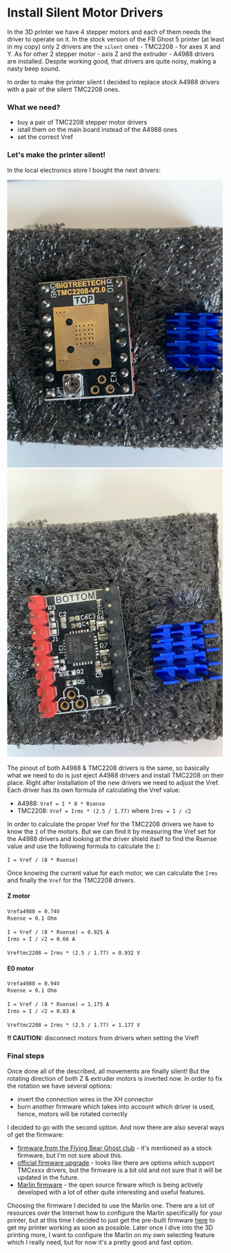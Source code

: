 # Install Silent Motor Drivers

In the 3D printer we have 4 stepper motors and each of them needs the driver to
operate on it. In the stock version of the FB Ghost 5 printer (at least in my
copy) only 2 drivers are the `silent` ones - TMC2208 - for axes X and Y. As for
other 2 stepper motor - axis Z and the extruder - A4988 drivers are installed.
Despite working good, that drivers are quite noisy, making a nasty beep sound.

In order to make the printer silent I decided to replace stock A4988 drivers
with a pair of the silent TMC2208 ones.

### What we need?

- buy a pair of TMC2208 stepper motor drivers
- istall them on the main board instead of the A4988 ones
- set the correct Vref

### Let's make the printer silent!

In the local electronics store I bought the next drivers:

<img src="./images/tmc2208_1.jpg" width=500/>
<img src="./images/tmc2208_2.jpg" width=500/>

The pinout of both A4988 & TMC2208 drivers is the same, so basically what we
need to do is just eject A4988 drivers and install TMC2208 on their place.
Right after installation of the new drivers we need to adjust the Vref. Each
driver has its own formula of calculating the Vref value:

- A4988: `Vref = I * 8 * Rsense`
- TMC2208: `Vref = Irms * (2.5 / 1.77)` where `Irms = I / √2`

In order to calculate the proper Vref for the TMC2208 drivers we have to know
the `I` of the motors. But we can find it by measuring the Vref set for the
A4988 drivers and looking at the driver shield itself to find the Rsense value
and use the following formula to calculate the `I`:

`I = Vref / (8 * Rsense)`

Once knowing the current value for each motor, we can calculate the `Irms` and
finally the `Vref` for the TMC2208 drivers.

#### Z motor

```
Vrefa4988 = 0.74V
Rsense = 0.1 Ohm

I = Vref / (8 * Rsense) = 0.925 A
Irms = I / √2 = 0.66 A

Vreftmc2208 = Irms * (2.5 / 1.77) = 0.932 V
```

#### E0 motor

```
Vrefa4988 = 0.94V
Rsense = 0.1 Ohm

I = Vref / (8 * Rsense) = 1.175 A
Irms = I / √2 = 0.83 A

Vreftmc2208 = Irms * (2.5 / 1.77) = 1.177 V
```

__‼️ CAUTION:__ disconnect motors from drivers when setting the Vref!

### Final steps

Once done all of the described, all movements are finally silent! But the
rotating direction of both Z & extruder motors is inverted now. In order to fix
the rotation we have several options:

- invert the connection wires in the XH connector 
- burn another firmware which takes into account which driver is used, hence,
  motors will be rotated correctly

I decided to go with the second option. And now there are also several ways of
get the firmware:

- [firmware from the Flying Bear Ghost
  club](https://flyingbearghost.com/en/docs/firmware/firmware_stock) - it's
mentioned as a stock firmware, but I'm not sure about this.
- [official firmware
  upgrade](https://drive.google.com/drive/folders/1ZUuk_V8Bdn0Vt0OC19J2wQ0Nd3v5MbL4) -
looks like there are options which support TMCxxxx drivers, but the firmware
is a bit old and not sure that it will be updated in the future.
- [Marlin firmware](https://marlinfw.org/) - the open source firware which is
  being actively developed with a lot of other quite interesting and useful
features.

Choosing the firmware I decided to use the Marlin one. There are a lot of
resources over the Internet how to configure the Marlin specifically for your
printer, but at this time I decided to just get the pre-built firmware
[here](https://github.com/Sergey1560/Marlin_FB4S/releases/tag/2.1.2_4) to get
my printer working as soon as possible. Later once I dive into the 3D printing
more, I want to configure the Marlin on my own selecting feature which I really
need, but for now it's a pretty good and fast option.

